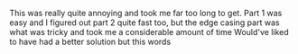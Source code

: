 This was really quite annoying and took me far too long to get. Part 1 was easy and I figured out part 2 quite fast too, but the edge casing part was what was tricky and took me a considerable amount of time
Would've liked to have had a better solution but this words 